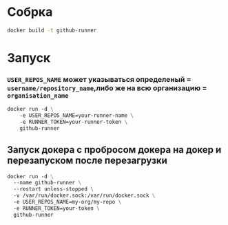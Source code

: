 # Собрка  

```bash
docker build -t github-runner
```

# Запуск

### `USER_REPOS_NAME` может указываться определеный = `username/repository_name`,либо же на всю организацию = `organisation_name`

```Dockerfile
docker run -d \
    -e USER_REPOS_NAME=your-runner-name \
    -e RUNNER_TOKEN=your-runner-token \
    github-runner
```

## Запуск докера с пробросом докера на докер и перезапуском после перезагрузки

```Dockerfile
docker run -d \
  --name github-runner \
  --restart unless-stopped \
  -v /var/run/docker.sock:/var/run/docker.sock \
  -e USER_REPOS_NAME=my-org/my-repo \
  -e RUNNER_TOKEN=your-token \
  github-runner
```
